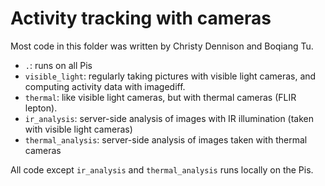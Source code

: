 # Activity tracking with cameras

Most code in this folder was written by Christy Dennison and Boqiang Tu.

- `.`: runs on all Pis
- `visible_light`: regularly taking pictures with visible light cameras, and computing activity data with imagediff.
- `thermal`: like visible light cameras, but with thermal cameras (FLIR lepton).
- `ir_analysis`: server-side analysis of images with IR illumination (taken with visible light cameras)
- `thermal_analysis`: server-side analysis of images taken with thermal cameras

All code except `ir_analysis` and `thermal_analysis` runs locally on the Pis.
